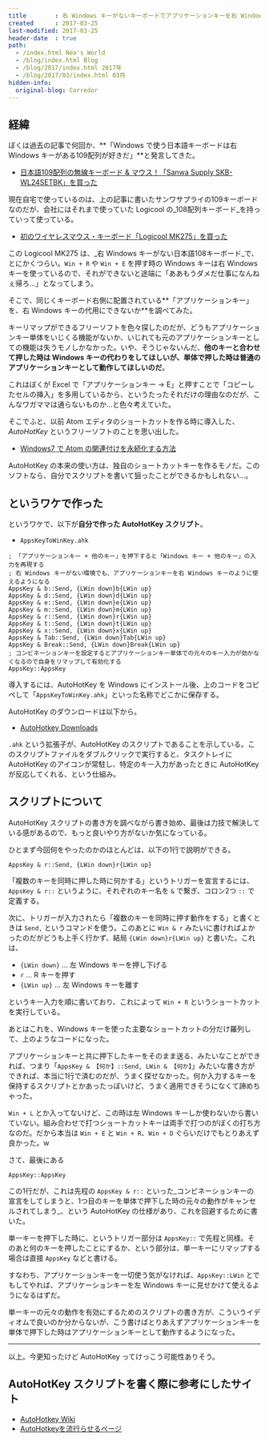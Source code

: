 ```yaml
---
title        : 右 Windows キーがないキーボードでアプリケーションキーを右 Windows キーの代用にする・ただし単体で押した時はアプリケーションキーとして使う
created      : 2017-03-25
last-modified: 2017-03-25
header-date  : true
path:
  - /index.html Neo's World
  - /blog/index.html Blog
  - /blog/2017/index.html 2017年
  - /blog/2017/03/index.html 03月
hidden-info:
  original-blog: Corredor
---
```


## 経緯

ぼくは過去の記事で何回か、**「Windows で使う日本語キーボードは右 Windows キーがある109配列が好きだ」**と発言してきた。

- [日本語109配列の無線キーボード & マウス！「Sanwa Supply SKB-WL24SETBK」を買った](/blog/2017/02/23-02.html)

現在自宅で使っているのは、上の記事に書いたサンワサプライの109キーボードなのだが、会社にはそれまで使っていた Logicool の_108配列キーボード_を持っていって使っている。

- [初のワイヤレスマウス・キーボード「Logicool MK275」を買った](/blog/2016/05/03-01.html)

この Logicool MK275 は、_右 Windows キーがない日本語108キーボード_で、とにかくつらい。`Win + R` や `Win + E` を押す時の Windows キーは右 Windows キーを使っているので、それができないと途端に「ああもうダメだ仕事になんねぇ帰ろ…」となってしまう。

そこで、同じくキーボード右側に配置されている**「アプリケーションキー」を、右 Windows キーの代用にできないか**を調べてみた。

キーリマップができるフリーソフトを色々探したのだが、どうもアプリケーションキー単体をいじくる機能がないか、いじれても元のアプリケーションキーとしての機能は失うモノしかなかった。いや、そうじゃないんだ、**他のキーと合わせて押した時は Windows キーの代わりをしてほしいが、単体で押した時は普通のアプリケーションキーとして動作してほしいのだ**。

これはぼくが Excel で「アプリケーションキー → E」と押すことで「コピーしたセルの挿入」を多用しているから、というたったそれだけの理由なのだが、こんなワガママは通らないものか…と色々考えていた。

そこでふと、以前 Atom エディタのショートカットを作る時に導入した、_AutoHotKey_ というフリーソフトのことを思い出した。

- [Windows7 で Atom の関連付けを永続化する方法](/blog/2016/01/31-01.html)

AutoHotKey の本来の使い方は、独自のショートカットキーを作るモノだ。このソフトなら、自分でスクリプトを書いて狙ったことができるかもしれない…。

## というワケで作った

というワケで、以下が**自分で作った AutoHotKey スクリプト**。

- `AppsKeyToWinKey.ahk`

```
; 「アプリケーションキー + 他のキー」を押下すると「Windows キー + 他のキー」の入力を再現する
; 右 Windows キーがない環境でも、アプリケーションキーを右 Windows キーのように使えるようになる
AppsKey & b::Send, {LWin down}b{LWin up}
AppsKey & d::Send, {LWin down}d{LWin up}
AppsKey & e::Send, {LWin down}e{LWin up}
AppsKey & m::Send, {LWin down}m{LWin up}
AppsKey & r::Send, {LWin down}r{LWin up}
AppsKey & t::Send, {LWin down}t{LWin up}
AppsKey & x::Send, {LWin down}x{LWin up}
AppsKey & Tab::Send, {LWin down}Tab{LWin up}
AppsKey & Break::Send, {LWin down}Break{LWin up}
; コンビネーションキーを設定するとアプリケーションキー単体での元々のキー入力が効かなくなるので自身をリマップして有効化する
AppsKey::AppsKey
```

導入するには、AutoHotKey を Windows にインストール後、上のコードをコピペして「`AppsKeyToWinKey.ahk`」といった名称でどこかに保存する。

AutoHotKey のダウンロードは以下から。

- [AutoHotkey Downloads](https://autohotkey.com/download/)

`.ahk` という拡張子が、AutoHotKey のスクリプトであることを示している。このスクリプトファイルをダブルクリックで実行すると、タスクトレイに AutoHotKey のアイコンが常駐し、特定のキー入力があったときに AutoHotKey が反応してくれる、という仕組み。

## スクリプトについて

AutoHotKey スクリプトの書き方を調べながら書き始め、最後は力技で解決している感があるので、もっと良いやり方がないか気になっている。

ひとまず今回何をやったのかのほとんどは、以下の1行で説明ができる。

```autohotkey
AppsKey & r::Send, {LWin down}r{LWin up}
```

「複数のキーを同時に押した時に何かする」というトリガーを宣言するには、`AppsKey & r::` というように、それぞれのキー名を `&` で繋ぎ、コロン2つ `::` で定義する。

次に、トリガーが入力されたら「複数のキーを同時に押す動作をする」と書くときは `Send,` というコマンドを使う。このあとに `Win & r` みたいに書ければよかったのだがどうも上手く行かず、結局 `{LWin down}r{LWin up}` と書いた。これは、

- `{LWin down}` … 左 Windows キーを押し下げる
- `r` … R キーを押す
- `{LWin up}` … 左 Windows キーを離す

というキー入力を順に書いており、これによって `Win + R` というショートカットを実行している。

あとはこれを、Windows キーを使った主要なショートカットの分だけ羅列して、上のようなコードになった。

アプリケーションキーと共に押下したキーをそのまま送る、みたいなことができれば、つまり「`AppsKey & 【何か】::Send, LWin & 【何か】`」みたいな書き方ができれば、本当に1行で済むのだが、うまく探せなかった。何か入力するキーを保持するスクリプトとかあったっぽいけど、うまく適用できそうになくて諦めちゃった。

`Win + L` とか入ってないけど、この時は左 Windows キーしか使わないから書いていない。組み合わせで打つショートカットキーは両手で打つのがぼくの打ち方なのだ。だから本当は `Win + E` と `Win + R`、`Win + D` ぐらいだけでもとりあえず良かった。w

さて、最後にある

```autohotkey
AppsKey::AppsKey
```

この1行だが、これは先程の `AppsKey & r::` といった_コンビネーションキーの宣言をしてしまうと、1つ目のキーを単体で押下した時の元々の動作がキャンセルされてしまう_、という AutoHotKey の仕様があり、これを回避するために書いた。

単一キーを押下した時に、というトリガー部分は `AppsKey::` で先程と同様。そのあと何のキーを押したことにするか、という部分は、単一キーにリマップする場合は直接 `AppsKey` などと書ける。

すなわち、アプリケーションキーを一切使う気がなければ、`AppsKey::LWin` とでもしてやれば、アプリケーションキーを左 Windows キーに見せかけて使えるようになるはずだ。

単一キーの元々の動作を有効にするためのスクリプトの書き方が、こういうイディオムで良いのか分からないが、こう書けばとりあえずアプリケーションキーを単体で押下した時はアプリケーションキーとして動作するようになった。

---

以上。今更知ったけど AutoHotKey ってけっこう可能性ありそう。

## AutoHotKey スクリプトを書く際に参考にしたサイト

- [AutoHotkey Wiki](http://ahkwiki.net/Top)
- [AutoHotkeyを流行らせるページ](http://ranaesty3.r.ribbon.to/)
